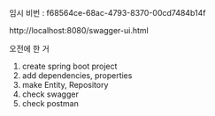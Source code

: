 임시 비번 : f68564ce-68ac-4793-8370-00cd7484b14f

http://localhost:8080/swagger-ui.html

오전에 한 거
1. create spring boot project
2. add dependencies, properties
3. make Entity, Repository
4. check swagger
5. check postman